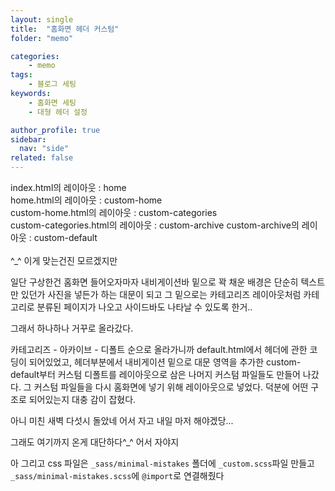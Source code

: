 ```yaml
---
layout: single
title:  "홈화면 헤더 커스텀"
folder: "memo"

categories:
    - memo
tags:
    - 블로그 세팅
keywords:
    - 홈화면 세팅
    - 대형 헤더 설정

author_profile: true
sidebar:
  nav: "side"
related: false
---
```


index.html의 레이아웃 : home  
home.html의 레이아웃 : custom-home  
custom-home.html의 레이아웃 : custom-categories  
custom-categories.html의 레이아웃 : custom-archive
custom-archive의 레이아웃 : custom-default  
<br/>
^_^ 이게 맞는건진 모르겠지만  

일단 구상한건 홈화면 들어오자마자 내비게이션바 밑으로 꽉 채운 배경은 단순히 텍스트만 있던가 사진을 넣든가 하는 대문이 되고 그 밑으로는 카테고리즈 레이아웃처럼 카테고리로 분류된 페이지가 나오고 사이드바도 나타날 수 있도록 한거..  

그래서 하나하나 거꾸로 올라갔다.  

카테고리즈 - 아카이브 - 디폴트 순으로 올라가니까 default.html에서 헤더에 관한 코딩이 되어있었고, 헤더부분에서 내비게이션 밑으로 대문 영역을 추가한 custom-default부터 커스텀 디폴트를 레이아웃으로 삼은 나머지 커스텀 파일들도 만들어 나갔다. 그 커스텀 파일들을 다시 홈화면에 넣기 위해 레이아웃으로 넣었다. 덕분에 어떤 구조로 되어있는지 대충 감이 잡혔다.  

아니 미친 새벽 다섯시 돌았네 어서 자고 내일 마저 해야겠당...  

그래도 여기까지 온게 대단하다^_^ 어서 자야지  

아 그리고 css 파일은 `_sass/minimal-mistakes` 폴더에 `_custom.scss`파일 만들고 `_sass/minimal-mistakes.scss`에 `@import`로 연결해줬다

